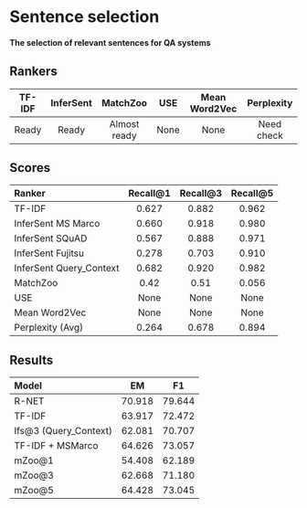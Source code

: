 # Sentence selection
#### The selection of relevant sentences for QA systems

## Rankers
| TF-IDF        | InferSent     | MatchZoo | USE | Mean Word2Vec | Perplexity |
|:-------------:|:-------------:|:--------:|:---:|:-------------:|:----------:|
| Ready | Ready | Almost ready | None | None | Need check |

## Scores

| **Ranker**    | Recall@1 | Recall@3 | Recall@5 |
|:--------------|:--------:|:--------:|:--------:|
| TF-IDF        | 0.627 | 0.882 | 0.962 |
| InferSent MS Marco | 0.660 | 0.918 | 0.980 |
| InferSent SQuAD | 0.567 | 0.888 | 0.971 |
| InferSent Fujitsu | 0.278 | 0.703 | 0.910 |
| InferSent Query_Context | 0.682 | 0.920 | 0.982 |
| MatchZoo      | 0.42 | 0.51 | 0.056 |
| USE           | None | None | None |
| Mean Word2Vec | None | None | None |
| Perplexity (Avg) | 0.264 | 0.678 | 0.894 |

## Results
| Model | EM | F1 |
|:------|:--:|:--:|
| R-NET | 70.918 | 79.644 |
| TF-IDF | 63.917 | 72.472 |
| Ifs@3 (Query_Context) | 62.081 | 70.707 |
| TF-IDF + MSMarco | 64.626 | 73.057 |
| mZoo@1 | 54.408 | 62.189 |
| mZoo@3 | 62.668 | 71.180 |
| mZoo@5 | 64.428 | 73.045 |
